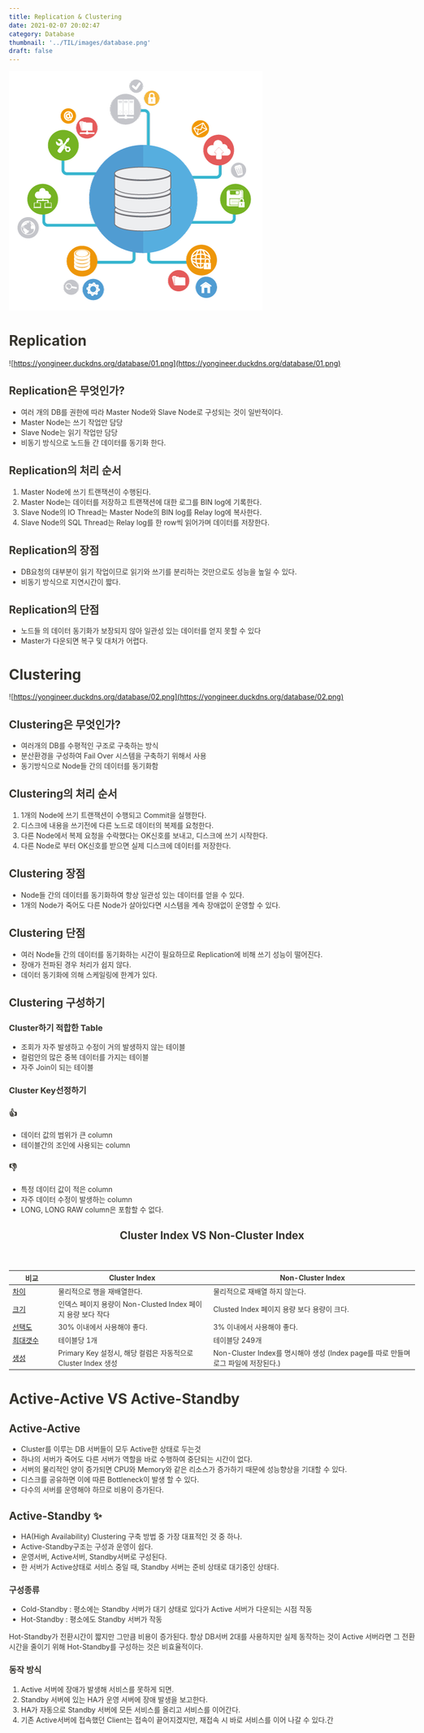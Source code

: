 ```yaml
---
title: Replication & Clustering
date: 2021-02-07 20:02:47
category: Database
thumbnail: '../TIL/images/database.png'
draft: false
---
```


![](../TIL/images/database.png)

# Replication

![https://yongineer.duckdns.org/database/01.png](https://yongineer.duckdns.org/database/01.png)

## Replication은 무엇인가?

- 여러 개의 DB를 권한에 따라 Master Node와 Slave Node로 구성되는 것이 일반적이다.
- Master Node는 쓰기 작업만 담당
- Slave Node는 읽기 작업만 담당
- 비동기 방식으로 노드들 간 데이터를 동기화 한다.

## Replication의 처리 순서

1. Master Node에 쓰기 트랜잭션이 수행된다.
2. Master Node는 데이터를 저장하고 트랜잭션에 대한 로그를 BIN log에 기록한다.
3. Slave Node의 IO Thread는 Master Node의 BIN log를 Relay log에 복사한다.
4. Slave Node의 SQL Thread는 Relay log를 한 row씩 읽어가며 데이터를 저장한다.

## Replication의 장점

- DB요청의 대부분이 읽기 작업이므로 읽기와 쓰기를 분리하는 것만으로도 성능을 높일 수 있다.
- 비동기 방식으로 지연시간이 짧다.

## Replication의 단점

- 노드들 의 데이터 동기화가 보장되지 않아 일관성 있는 데이터를 얻지 못할 수 있다
- Master가 다운되면 복구 및 대처가 어렵다.

# Clustering

![https://yongineer.duckdns.org/database/02.png](https://yongineer.duckdns.org/database/02.png)

## Clustering은 무엇인가?

- 여러개의 DB를 수평적인 구조로 구축하는 방식
- 분산환경을 구성하여 Fail Over 시스템을 구축하기 위해서 사용
- 동기방식으로 Node들 간의 데이터를 동기화함

## Clustering의 처리 순서

1. 1개의 Node에 쓰기 트랜잭션이 수행되고 Commit을 실행한다.
2. 디스크에 내용을 쓰기전에 다른 노드로 데이터의 복제를 요청한다.
3. 다른 Node에서 복제 요청을 수락했다는 OK신호를 보내고, 디스크에 쓰기 시작한다.
4. 다른 Node로 부터 OK신호를 받으면 실제 디스크에 데이터를 저장한다.

## Clustering 장점

- Node들 간의 데이터를 동기화하여 항상 일관성 있는 데이터를 얻을 수 있다.
- 1개의 Node가 죽어도 다른 Node가 살아있다면 시스템을 계속 장애없이 운영할 수 있다.

## Clustering 단점

- 여러 Node들 간의 데이터를 동기화하는 시간이 필요하므로 Replication에 비해 쓰기 성능이 떨어진다.
- 장애가 전파된 경우 처리가 쉽지 않다.
- 데이터 동기화에 의해 스케일링에 한계가 있다.

## Clustering 구성하기

### Cluster하기 적합한 Table

- 조회가 자주 발생하고 수정이 거의 발생하지 않는 테이블
- 컬럼안의 많은 중복 데이터를 가지는 테이블
- 자주 Join이 되는 테이블

### Cluster Key선정하기

### 👍

- 데이터 값의 범위가 큰 column
- 테이블간의 조인에 사용되는 column

### 👎

- 특정 데이터 값이 적은 column
- 자주 데이터 수정이 발생하는 column
- LONG, LONG RAW column은 포함할 수 없다.

<style>
/* webkit printing magic: print all background colors */
html {
	-webkit-print-color-adjust: exact;
}
* {
	box-sizing: border-box;
	-webkit-print-color-adjust: exact;
}
<p>html,
body {
margin: 0;
padding: 0;
}
@media only screen {
body {
margin: 2em auto;
max-width: 900px;
color: rgb(55, 53, 47);
}
}</p>
<p>body {
line-height: 1.5;
white-space: pre-wrap;
}</p>
<p>a,
a.visited {
color: inherit;
text-decoration: underline;
}</p>
<p>.pdf-relative-link-path {
font-size: 80%;
color: #444;
}</p>
<p>h1,
h2,
h3 {
letter-spacing: -0.01em;
line-height: 1.2;
font-weight: 600;
margin-bottom: 0;
}</p>
<p>.page-title {
font-size: 2.5rem;
fot-weight: 700;
margin-top: 0;
margin-bottom: 0.75em;
}</p>
<p>h1 {
font-size: 1.875rem;
margin-top: 1.875rem;
}</p>
<p>2 {
font-size: 1.5rem;
margin-top: 1.5rem;
}</p>
<p>h3 {
font-size: 1.25rem;
margin-top: 1.25rem;
}</p>
<p>.source {
border: 1px solid #ddd;
border-radius: 3px;
padding: 1.5em;
word-break: break-all;
}</p>
<p>.callout {
border-radius: 3px;
padding: 1rem;
}</p>
<p>figure {
margin: 1.25em 0;
page-break-inside: avoid;
}</p>
<p>figcaption {
opacity: 0.5;
font-size: 85%;
margin-top: 0.5em;
}</p>
<p>mark {
background-color: transparent;
}</p>
<p>.indented {
padding-left: 1.5em;
}</p>
<p>hr {
background: transparent;
display: block;
width: 100%;
height: 1px;
visibility: visible;
border: none;
border-bottom: 1px solid rgba(55, 53, 47, 0.09);
}</p>
<p>img {
max-width: 100%;
}</p>
<p>@media only print {
img {
max-height: 100vh;
object-fit: contain;
}
}</p>
<p>@page {
margin: 1in;
}</p>
<p>.collection-content {
font-size: 0.875rem;
}</p>
<p>.column-list {
display: flex;
justify-content: space-between;
}</p>
<p>.column {
padding: 0 1em;
}</p>
<p>.column:first-child {
padding-left: 0;
}</p>
<p>.column:last-child {
padding-right: 0;
}</p>
<p>.table<em>of</em>contents-item {
display: block;
font-size: 0.875rem;
line-height: 1.3;
padding: 0.125rem;
}</p>
<p>.table<em>of</em>contents-indent-1 {
margin-left: 1.5rem;
}</p>
<p>.table<em>of</em>contents-indent-2 {
margin-left: 3rem;
}</p>
<p>.table<em>of</em>contents-indent-3 {
margin-left: 4.5rem;
}</p>
<p>.table<em>of</em>contents-link {
text-decoration: none;
opacity: 0.7;
border-bottom: 1px solid rgba(55, 53, 47, 0.18);
}</p>
<p>table,
th,
td {
border: 1px solid rgba(55, 53, 47, 0.09);
border-collapse: collapse;
}</p>
<p>table {
border-left: none;
border-right: none;
}</p>
<p>th,
td {
font-weight: normal;
padding: 0.25em 0.5em;
line-height: 1.5;
min-height: 1.5em;
text-align: left;
}</p>
<p>th {
color: rgba(55, 53, 47, 0.6);
}</p>
<p>ol,
ul {
margin: 0;
margin-block-start: 0.6em;
margin-block-end: 0.6em;
}</p>
<p>li > ol:first-child,
li > ul:first-child {
margin-block-start: 0.6em;
}</p>
<p>ul > li {
list-style: disc;
}</p>
<p>ul.to-do-list {
text-indent: -1.7em;
}</p>
<p>ul.to-do-list > li {
list-style: none;
}</p>
<p>.to-do-children-checked {
text-decoration: line-through;
opacity: 0.375;
}</p>
<p>ul.toggle > li {
list-style: none;
}</p>
<p>ul {
padding-inline-start: 1.7em;
}</p>
<p>ul > li {
padding-left: 0.1em;
}</p>
<p>ol {
padding-inline-start: 1.6em;
}</p>
<p>ol > li {
padding-left: 0.2em;
}</p>
<p>.mono ol {
padding-inline-start: 2em;
}</p>
<p>.mono ol > li {
text-indent: -0.4em;
}</p>
<p>.toggle {
padding-inline-start: 0em;
list-style-type: none;
}</p>
<p>/* Indent toggle children */
.toggle > li > details {
padding-left: 1.7em;
}</p>
<p>.toggle > li > details > summary {
margin-left: -1.1em;
}</p>
<p>.selected-value {
display: inline-block;
padding: 0 0.5em;
background: rgba(206, 205, 202, 0.5);
border-radius: 3px;
margin-right: 0.5em;
margin-top: 0.3em;
margin-bottom: 0.3em;
white-space: nowrap;
}</p>
<p>.collection-title {
display: inline-block;
margin-right: 1em;
}</p>
<p>time {
opacity: 0.5;
}</p>
<p>.icon {
display: inline-block;
max-width: 1.2em;
max-height: 1.2em;
text-decoration: none;
vertical-align: text-bottom;
margin-right: 0.5em;
}</p>
<p>img.icon {
border-radius: 3px;
}</p>
<p>.user-icon {
width: 1.5em;
height: 1.5em;
border-radius: 100%;
margin-right: 0.5rem;
}</p>
<p>.user-icon-inner {
font-size: 0.8em;
}</p>
<p>.text-icon {
border: 1px solid #000;
text-align: center;
}</p>
<p>.page-cover-image {
display: block;
object-fit: cover;
width: 100%;
height: 30vh;
}</p>
<p>.page-header-icon {
font-size: 3rem;
margin-bottom: 1rem;
}</p>
<p>.page-header-icon-with-cover {
margin-top: -0.72em;
margin-left: 0.07em;
}</p>
<p>.page-header-icon img {
border-radius: 3px;
}</p>
<p>.link-to-page {
margin: 1em 0;
padding: 0;
border: none;
font-weight: 500;
}</p>
<p>p > .user {
opacity: 0.5;
}</p>
<p>td > .user,
td > time {
white-space: nowrap;
}</p>
<p>input[type=“checkbox”] {
transform: scale(1.5);
margin-right: 0.6em;
vertical-align: middle;
}</p>
<p>p {
margin-top: 0.5em;
margin-bottom: 0.5em;
}</p>
<p>.image {
border: none;
margin: 1.5em 0;
padding: 0;
border-radius: 0;
text-align: center;
}</p>
<p>.code,
code {
background: rgba(135, 131, 120, 0.15);
border-radius: 3px;
padding: 0.2em 0.4em;
border-radius: 3px;
font-size: 85%;
tab-size: 2;
}</p>
<p>code {
color: #eb5757;
}</p>
<p>.code {
padding: 1.5em 1em;
}</p>
<p>.code-wrap {
white-space: pre-wrap;
word-break: break-all;
}</p>
<p>.code > code {
background: none;
padding: 0;
font-size: 100%;
color: inherit;
}</p>
<p>blockquote {
font-size: 1.25em;
margin: 1em 0;
padding-left: 1em;
border-left: 3px solid rgb(55, 53, 47);
}</p>
<p>.bookmark {
text-decoration: none;
max-height: 8em;
padding: 0;
display: flex;
width: 100%;
align-items: stretch;
}</p>
<p>.bookmark-title {
font-size: 0.85em;
overflow: hidden;
text-overflow: ellipsis;
height: 1.75em;
white-space: nowrap;
}</p>
<p>.bookmark-text {
display: flex;
flex-direction: column;
}</p>
<p>.bookmark-info {
flex: 4 1 180px;
padding: 12px 14px 14px;
display: flex;
flex-direction: column;
justify-content: space-between;
}</p>
<p>.bookmark-image {
width: 33%;
flex: 1 1 180px;
display: block;
position: relative;
object-fit: cover;
border-radius: 1px;
}</p>
<p>.bookmark-description {
color: rgba(55, 53, 47, 0.6);
font-size: 0.75em;
overflow: hidden;
max-height: 4.5em;
word-break: break-word;
}</p>
<p>.bookmark-href {
font-size: 0.75em;
margin-top: 0.25em;
}</p>
<p>.sans { font-family: -apple-system, BlinkMacSystemFont, “Segoe UI”, Helvetica, “Apple Color Emoji”, Arial, sans-serif, “Segoe UI Emoji”, “Segoe UI Symbol”; }
.code { font-family: “SFMono-Regular”, Consolas, “Liberation Mono”, Menlo, Courier, monospace; }
.serif { font-family: Lyon-Text, Georgia, YuMincho, “Yu Mincho”, “Hiragino Mincho ProN”, “Hiragino Mincho Pro”, “Songti TC”, “Songti SC”, “SimSun”, “Nanum Myeongjo”, NanumMyeongjo, Batang, serif; }
.mono { font-family: iawriter-mono, Nitti, Menlo, Courier, monospace; }
.pdf .sans { font-family: Inter, -apple-system, BlinkMacSystemFont, “Segoe UI”, Helvetica, “Apple Color Emoji”, Arial, sans-serif, “Segoe UI Emoji”, “Segoe UI Symbol”, ‘Twemoji’, ‘Noto Color Emoji’, ‘Noto Sans CJK SC’, ‘Noto Sans CJK KR’; }</p>
<p>.pdf .code { font-family: Source Code Pro, “SFMono-Regular”, Consolas, “Liberation Mono”, Menlo, Courier, monospace, ‘Twemoji’, ‘Noto Color Emoji’, ‘Noto Sans Mono CJK SC’, ‘Noto Sans Mono CJK KR’; }</p>
<p>.pdf .serif { font-family: PT Serif, Lyon-Text, Georgia, YuMincho, “Yu Mincho”, “Hiragino Mincho ProN”, “Hiragino Mincho Pro”, “Songti TC”, “Songti SC”, “SimSun”, “Nanum Myeongjo”, NanumMyeongjo, Batang, serif, ‘Twemoji’, ‘Noto Color Emoji’, ‘Noto Sans CJK SC’, ‘Noto Sans CJK KR’; }</p>
<p>.pdf .mono { font-family: PT Mono, iawriter-mono, Nitti, Menlo, Courier, monospace, ‘Twemoji’, ‘Noto Color Emoji’, ‘Noto Sans Mono CJK SC’, ‘Noto Sans Mono CJK KR’; }</p>
<p>.highlight-default {
}
.highlight-gray {
color: rgb(155,154,151);
}
.highlight-brown {
color: rgb(100,71,58);
}
.highlight-orange {
color: rgb(217,115,13);
}
.highlight-yellow {
color: rgb(223,171,1);
}
.highlight-teal {
color: rgb(15,123,108);
}
.highlight-blue {
color: rgb(11,110,153);
}
.highlight-purple {
color: rgb(105,64,165);
}
.highlight-pink {
color: rgb(173,26,114);
}
.highlight-red {
color: rgb(224,62,62);
}
.highlight-gray<em>background {
background: rgb(235,236,237);
}
.highlight-brown</em>background {
background: rgb(233,229,227);
}
.highlight-orange<em>background {
background: rgb(250,235,221);
}
.highlight-yellow</em>background {
background: rgb(251,243,219);
}
.highlight-teal<em>background {
background: rgb(221,237,234);
}
.highlight-blue</em>background {
background: rgb(221,235,241);
}
.highlight-purple<em>background {
background: rgb(234,228,242);
}
.highlight-pink</em>background {
background: rgb(244,223,235);
}
.highlight-red<em>background {
background: rgb(251,228,228);
}
.block-color-default {
color: inherit;
fill: inherit;
}
.block-color-gray {
color: rgba(55, 53, 47, 0.6);
fill: rgba(55, 53, 47, 0.6);
}
.block-color-brown {
color: rgb(100,71,58);
fill: rgb(100,71,58);
}
.block-color-orange {
color: rgb(217,115,13);
fill: rgb(217,115,13);
}
.block-color-yellow {
color: rgb(223,171,1);
fill: rgb(223,171,1);
}
.block-color-teal {
color: rgb(15,123,108);
fill: rgb(15,123,108);
}
.block-color-blue {
color: rgb(11,110,153);
fill: rgb(11,110,153);
}
.block-color-purple {
color: rgb(105,64,165);
fill: rgb(105,64,165);
}
.block-color-pink {
color: rgb(173,26,114);
fill: rgb(173,26,114);
}
.block-color-red {
color: rgb(224,62,62);
fill: rgb(224,62,62);
}
.block-color-gray</em>background {
background: rgb(235,236,237);
}
.block-color-brown<em>background {
background: rgb(233,229,227);
}
.block-color-orange</em>background {
background: rgb(250,235,221);
}
.block-color-yellow<em>background {
background: rgb(251,243,219);
}
.block-color-teal</em>background {
background: rgb(221,237,234);
}
.block-color-blue<em>background {
background: rgb(221,235,241);
}
.block-color-purple</em>background {
background: rgb(234,228,242);
}
.block-color-pink<em>background {
background: rgb(244,223,235);
}
.block-color-red</em>background {
background: rgb(251,228,228);
}
.select-value-color-default { background-color: rgba(206,205,202,0.5); }
.select-value-color-gray { background-color: rgba(155,154,151, 0.4); }
.select-value-color-brown { background-color: rgba(140,46,0,0.2); }
.select-value-color-orange { background-color: rgba(245,93,0,0.2); }
.select-value-color-yellow { background-color: rgba(233,168,0,0.2); }
.select-value-color-green { background-color: rgba(0,135,107,0.2); }
.select-value-color-blue { background-color: rgba(0,120,223,0.2); }
.select-value-color-purple { background-color: rgba(103,36,222,0.2); }
.select-value-color-pink { background-color: rgba(221,0,129,0.2); }
.select-value-color-red { background-color: rgba(255,0,26,0.2); }</p>
<p>.checkbox {
display: inline-flex;
vertical-align: text-bottom;
width: 16;
height: 16;
background-size: 16px;
margin-left: 2px;
margin-right: 5px;
}</p>
<p>.checkbox-on {
background-image: url(“data:image/svg+xml;charset=UTF-8,%3Csvg%20width%3D%2216%22%20height%3D%2216%22%20viewBox%3D%220%200%2016%2016%22%20fill%3D%22none%22%20xmlns%3D%22http%3A%2F%2Fwww.w3.org%2F2000%2Fsvg%22%3E%0A%3Crect%20width%3D%2216%22%20height%3D%2216%22%20fill%3D%22%2358A9D7%22%2F%3E%0A%3Cpath%20d%3D%22M6.71429%2012.2852L14%204.9995L12.7143%203.71436L6.71429%209.71378L3.28571%206.2831L2%207.57092L6.71429%2012.2852Z%22%20fill%3D%22white%22%2F%3E%0A%3C%2Fsvg%3E”);
}</p>
<p>.checkbox-off {
background-image: url(“data:image/svg+xml;charset=UTF-8,%3Csvg%20width%3D%2216%22%20height%3D%2216%22%20viewBox%3D%220%200%2016%2016%22%20fill%3D%22none%22%20xmlns%3D%22http%3A%2F%2Fwww.w3.org%2F2000%2Fsvg%22%3E%0A%3Crect%20x%3D%220.75%22%20y%3D%220.75%22%20width%3D%2214.5%22%20height%3D%2214.5%22%20fill%3D%22white%22%20stroke%3D%22%2336352F%22%20stroke-width%3D%221.5%22%2F%3E%0A%3C%2Fsvg%3E”);
}

</style>

<article id="311a5fdf-4cba-409e-8b1a-b95f4cb86178" class="page sans"><header><h1 class="page-title">Cluster Index VS Non-Cluster Index</h1></header><div class="page-body"><table class="collection-content"><thead><tr><th style="width:90px">비교</th><th>Cluster Index</th><th>Non-Cluster Index</th></tr></thead><tbody><tr id="6f676ee5-8aee-4a0c-9683-a36d1a3f817b"><td class="cell-title"><a href="https://www.notion.so/6f676ee58aee4a0c9683a36d1a3f817b">차이</a></td><td class="cell-kXK@">물리적으로 행을 재배열한다.</td><td class="cell-pM}T">물리적으로 재배열 하지 않는다.</td></tr><tr id="67421108-9fd4-4b3e-b39a-6a1de6d20907"><td class="cell-title"><a href="https://www.notion.so/674211089fd44b3eb39a6a1de6d20907">크기</a></td><td class="cell-kXK@">인덱스 페이지 용량이 Non-Clusted Index 페이지 용량 보다 작다</td><td class="cell-pM}T">Clusted Index 페이지 용량 보다 용량이 크다.</td></tr><tr id="d0636e09-f0f5-4784-85ae-c50fc63df25a"><td class="cell-title"><a href="https://www.notion.so/d0636e09f0f5478485aec50fc63df25a">선택도</a></td><td class="cell-kXK@">30% 이내에서 사용해야 좋다.</td><td class="cell-pM}T">3% 이내에서 사용해야 좋다.</td></tr><tr id="eaf2680f-af7d-494e-bf63-2ab6016bf04a"><td class="cell-title"><a href="https://www.notion.so/eaf2680faf7d494ebf632ab6016bf04a">최대갯수</a></td><td class="cell-kXK@">테이블당 1개</td><td class="cell-pM}T">테이블당 249개</td></tr><tr id="336eb630-ede5-4d99-a20f-9166897495f6"><td class="cell-title"><a href="https://www.notion.so/336eb630ede54d99a20f9166897495f6">생성</a></td><td class="cell-kXK@">Primary Key 설정시, 해당 컬럼은 자동적으로 Cluster Index 생성</td><td class="cell-pM}T">Non-Cluster Index를 명시해야 생성 (Index page를 따로 만들며 로그 파일에 저장된다.)</td></tr></tbody></table></div></article>

# Active-Active VS Active-Standby

## Active-Active

- Cluster를 이루는 DB 서버들이 모두 Active한 상태로 두는것
- 하나의 서버가 죽어도 다른 서버가 역할을 바로 수행하여 중단되는 시간이 없다.
- 서버의 물리적인 양이 증가되면 CPU와 Memory와 같은 리소스가 증가하기 때문에 성능향상을 기대할 수 있다.
- 디스크를 공유하면 이에 따른 Bottleneck이 발생 할 수 있다.
- 다수의 서버를 운영해야 하므로 비용이 증가된다.

## Active-Standby ✨

- HA(High Availability) Clustering 구축 방법 중 가장 대표적인 것 중 하나.
- Active-Standby구조는 구성과 운영이 쉽다.
- 운영서버, Active서버, Standby서버로 구성된다.
- 한 서버가 Active상태로 서비스 중일 때, Standby 서버는 준비 상태로 대기중인 상태다.

### 구성종류

- Cold-Standby : 평소에는 Standby 서버가 대기 상태로 있다가 Active 서버가 다운되는 시점 작동
- Hot-Standby : 평소에도 Standby 서버가 작동

Hot-Standby가 전환시간이 짧지만 그만큼 비용이 증가된다. 항상 DB서버 2대를 사용하지만 실제 동작하는 것이 Active 서버라면 그 전환시간을 줄이기 위해 Hot-Standby를 구성하는 것은 비효율적이다.

### 동작 방식

1. Active 서버에 장애가 발생해 서비스를 못하게 되면.
2. Standby 서버에 있는 HA가 운영 서버에 장애 발생을 보고한다.
3. HA가 자동으로 Standby 서버에 모든 서비스를 올리고 서비스를 이어간다.
4. 기존 Active서버에 접속했던 Client는 접속이 끝어지겠지만, 재접속 시 바로 서비스를 이어 나갈 수 있다.간
